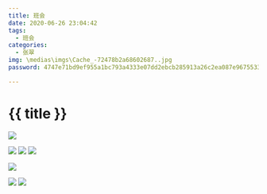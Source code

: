```yaml
---
title: 班会
date: 2020-06-26 23:04:42
tags:
  - 班会
categories:
  - 张翠
img: \medias\imgs\Cache_-72478b2a68602687..jpg
password: 4747e71bd9ef955a1bc793a4333e07dd2ebcb285913a26c2ea087e9675533741

---
```


# {{ title }}

![](../../themes/hexo-theme-matery/source/medias/imgs/Cache_-72478b2a68602687..jpg)

![](../../themes/hexo-theme-matery/source/medias/imgs/Cache_-aedb7552e396a8a..jpg)
![](https://cdn.jsdelivr.net/gh/JLUtangchuan/picBed@dev/img/20200626230531.jpg)
![](https://cdn.jsdelivr.net/gh/JLUtangchuan/picBed@dev/img/20200626230521.jpg)

![](https://cdn.jsdelivr.net/gh/JLUtangchuan/picBed@dev/img/20200626230615.jpg)

![](https://cdn.jsdelivr.net/gh/JLUtangchuan/picBed@dev/img/20200626230638.jpg)
![](https://cdn.jsdelivr.net/gh/JLUtangchuan/picBed@dev/img/20200626230559.jpg)